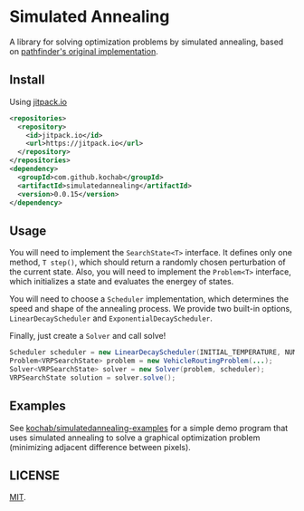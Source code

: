 # Simulated Annealing

A library for solving optimization problems by simulated annealing, based on [pathfinder's original implementation](https://github.com/csse497/pathfinder-routing).

## Install

Using [jitpack.io](https://jitpack.io/#kochab/simulatedannealing)

```xml
<repositories>
  <repository>
    <id>jitpack.io</id>
    <url>https://jitpack.io</url>
  </repository>
</repositories>
<dependency>
  <groupId>com.github.kochab</groupId>
  <artifactId>simulatedannealing</artifactId>
  <version>0.0.15</version>
</dependency>
```

## Usage
You will need to implement the `SearchState<T>` interface. It defines only one method, `T step()`, which should return a randomly chosen perturbation of the current state. Also, you will need to implement the `Problem<T>` interface, which initializes a state and evaluates the energey of states.

You will need to choose a `Scheduler` implementation, which determines the speed and shape of the annealing process. We provide two built-in options, `LinearDecayScheduler` and `ExponentialDecayScheduler`.

Finally, just create a `Solver` and call solve!

```java
Scheduler scheduler = new LinearDecayScheduler(INITIAL_TEMPERATURE, NUMBER_OF_STEPS);
Problem<VRPSearchState> problem = new VehicleRoutingProblem(...);
Solver<VRPSearchState> solver = new Solver(problem, scheduler);
VRPSearchState solution = solver.solve();
```

## Examples

See [kochab/simulatedannealing-examples](https://github.com/kochab/simulatedannealing-examples) for a simple demo program that uses simulated annealing to solve a graphical optimization problem (minimizing adjacent difference between pixels).

## LICENSE

[MIT](https://raw.githubusercontent.com/kochab/simulatedannealing/master/LICENSE).
